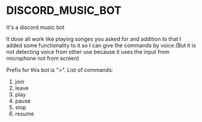 # DISCORD_MUSIC_BOT
It's a discord music bot

It dose all work like playing songes you asked for and addition to that I added some functionality to it so I can give the commands by voice.(But it is not detecting voice from other use because it uses the input from microphone not from screen)

Prefix for this bot is ">".
List of commands:
  1. join
  2. leave
  3. play
  4. pause
  5. stop
  6. resume
  
